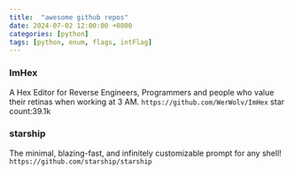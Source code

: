```yaml
---
title:  "awesome github repos"
date: 2024-07-02 12:00:00 +0800
categories: [python]
tags: [python, enum, flags, intFlag]
---
```



### ImHex

A Hex Editor for Reverse Engineers, Programmers and people who value their retinas when working at 3 AM.
`https://github.com/WerWolv/ImHex` star count:39.1k

### starship
The minimal, blazing-fast, and infinitely customizable prompt for any shell!
`https://github.com/starship/starship`
